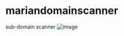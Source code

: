 # mariandomainscanner
sub-domain scanner
![image](https://user-images.githubusercontent.com/102454358/202182525-c3c4a96b-41cc-4467-bda9-6b0ab1a01a2d.png)
